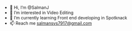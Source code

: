 - 👋 Hi, I’m @SalmanJ
- 👀 I’m interested in Video Editing
- 🌱 I’m currently learning Front end developing in Spotknack
- 📫 Reach me salmansvs7917@gmail.com

<!---
SalmanFarizJ/SalmanFarizJ is a ✨ special ✨ repository because its `README.md` (this file) appears on your GitHub profile.
You can click the Preview link to take a look at your changes.
--->
